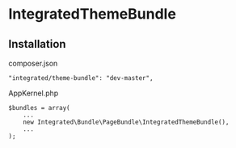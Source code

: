 # IntegratedThemeBundle

## Installation

composer.json

    "integrated/theme-bundle": "dev-master",

AppKernel.php

    $bundles = array(
        ...
        new Integrated\Bundle\PageBundle\IntegratedThemeBundle(),
        ...
    );
